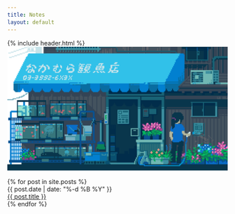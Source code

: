 ```yaml
---
title: Notes
layout: default
---
```

{% include header.html %}
<img src="/assets/images/flower-shop.gif">
<div id="posts">
	{% for post in site.posts %}
		<div class="row">
			<div class="post-date col-md-4">{{ post.date | date: "%-d %B %Y" }}</div>
			<div class="post-title col-md-8"><a href="{{ site.baseurl }}{{ post.url }}">{{ post.title }}</a></div>
		</div>
	{% endfor %}
</div>